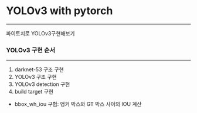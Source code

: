 # YOLOv3 with pytorch
---
파이토치로 YOLOv3구현해보기


### YOLOv3 구현 순서
---
1. darknet-53 구조 구현
2. YOLOv3 구조 구현
3. YOLOv3 detection 구현
4. build target 구현
  - bbox_wh_iou 구혐: 앵커 박스와 GT 박스 사이의 IOU 계산
